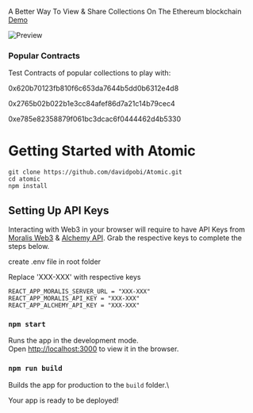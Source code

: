 A Better Way To View & Share Collections On The Ethereum blockchain [Demo](https://atomic-x.web.app/collection/0x620b70123fb810f6c653da7644b5dd0b6312e4d8)


![Preview](https://firebasestorage.googleapis.com/v0/b/davidbash-96349.appspot.com/o/Portfolio%2FGalleryX%2FScreenshot%202022-06-24%20at%207.24.24%20PM.png?alt=media&token=96e6f68e-206c-4451-8a1c-a75ab55d4f1f)


### Popular Contracts
Test Contracts of popular collections to play with:

0x620b70123fb810f6c653da7644b5dd0b6312e4d8


0x2765b02b022b1e3cc84afef86d7a21c14b79cec4


0xe785e82358879f061bc3dcac6f0444462d4b5330



# Getting Started with Atomic
```
git clone https://github.com/davidpobi/Atomic.git
cd atomic
npm install
```


## Setting Up API Keys
Interacting with Web3 in your browser will require to have API Keys from [Moralis Web3](https://moralis.io/) & [Alchemy API](https://www.alchemy.com/). 
Grab the respective keys to complete the steps below.

create .env file in root folder

Replace 'XXX-XXX' with respective keys

```
REACT_APP_MORALIS_SERVER_URL = "XXX-XXX"
REACT_APP_MORALIS_API_KEY = "XXX-XXX"
REACT_APP_ALCHEMY_API_KEY = "XXX-XXX"
```



### `npm start`

Runs the app in the development mode.\
Open [http://localhost:3000](http://localhost:3000) to view it in the browser.



### `npm run build`

Builds the app for production to the `build` folder.\

Your app is ready to be deployed!

